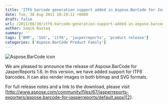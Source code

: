 ```yaml
---
title: 'ITF6 barcode generation support added in Aspose.BarCode for JasperReports'
date: Tue, 30 Aug 2011 18:19:11 +0000
draft: false
url: /2011/08/30/itf6-barcode-generation-support-added-in-aspose.barcode-for-jasperreports/
author: Saqib Razzaq
summary: ''
tags: ['BMP', 'SVG', 'itf6', 'jasperreports', 'product release']
categories: ['Aspose.BarCode Product Family']
---
```


![Aspose.BarCode icon][1]

We are pleased to announce the release of Aspose.BarCode for JasperReports 1.6. In this version, we have added support for ITF6 barcodes. It can also render images in both bitmap and SVG formats.

For full release notes and a link to the download, please visit [http://www.aspose.com/community/files/67/jasperreports-exporters/aspose.barcode-for-jasperreports/default.aspx][2].




[1]: http://www.aspose.com/Images/aspose.barcode-logo2.jpg
[2]: http://www.aspose.com/community/files/67/jasperreports-exporters/aspose.barcode-for-jasperreports/default.aspx




